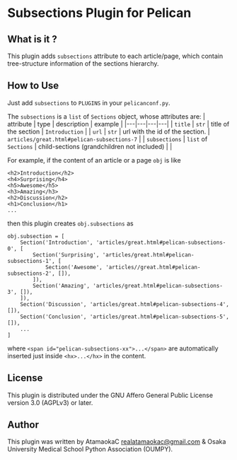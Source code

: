 # Subsections Plugin for Pelican
## What is it ?
This plugin adds `subsections` attribute to each article/page,
which contain tree-structure information of the sections hierarchy.

## How to Use
Just add `subsections` to `PLUGINS` in your `pelicanconf.py`.

The `subsections` is a `list` of `Sections` object, whose attributes are:
| attribute | type | description | example |
|---|---|---|---|
| `title` | `str` | title of the section | `Introduction` |
| `url` | `str` | url with the id of the section. | `articles/great.html#pelican-subsections-7` |
| `subsections` | `list` of `Sections` | child-sections (grandchildren not included) | |

For example, if the content of an article or a page `obj` is like
```
<h2>Introduction</h2>
<h4>Surprising</h4>
<h5>Awesome</h5>
<h3>Amazing</h3>
<h2>Discussion</h2>
<h1>Conclusion</h1>
...
```
then this plugin creates `obj.subsections` as
```
obj.subsection = [
    Section('Introduction', 'articles/great.html#pelican-subsections-0', [
        Section('Surprising', 'articles/great.html#pelican-subsections-1', [
            Section('Awesome', 'articles//great.html#pelican-subsections-2', []),
        ]),
        Section('Amazing', 'articles/great.html#pelican-subsections-3', []),
    ]),
    Section('Discussion', 'articles/great.html#pelican-subsections-4', []),
    Section('Conclusion', 'articles/great.html#pelican-subsections-5', []),
    ...
]
```
where `<span id="pelican-subsections-xx">...</span>` are automatically inserted just inside  `<hx>...</hx>` in the content. 

## License
This plugin is distributed under the GNU Affero General Public License version 3.0 (AGPLv3) or later.

## Author
This plugin was written by AtamaokaC <realatamaokac@gmail.com> & Osaka University Medical School Python Association (OUMPY).

